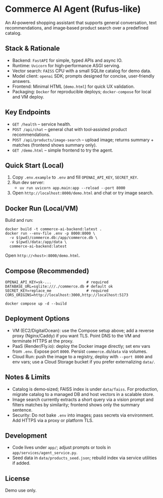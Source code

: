 # Commerce AI Agent (Rufus‑like)

An AI‑powered shopping assistant that supports general conversation, text recommendations, and image‑based product search over a predefined catalog.

## Stack & Rationale
- Backend: `FastAPI` for simple, typed APIs and async IO.
- Runtime: `Uvicorn` for high‑performance ASGI serving.
- Vector search: `FAISS` CPU with a small SQLite catalog for demo data.
- Model client: `openai` SDK; prompts designed for concise, user‑friendly answers.
- Frontend: Minimal HTML (`demo.html`) for quick UX validation.
- Packaging: `Docker` for reproducible deploys; `docker-compose` for local and VM deploy.

## Key Endpoints
- `GET /health` – service health.
- `POST /api/chat` – general chat with tool‑assisted product recommendations.
- `POST /api/products/image-search` – upload image; returns summary + matches (frontend shows summary only).
- `GET /demo.html` – simple frontend to try the agent.

## Quick Start (Local)
1) Copy `.env.example` to `.env` and fill `OPENAI_API_KEY`, `SECRET_KEY`.
2) Run dev server:
   - `uv run uvicorn app.main:app --reload --port 8000`
3) Open `http://localhost:8000/demo.html` and chat or try image search.

## Docker Run (Local/VM)
Build and run:
```
docker build -t commerce-ai-backend:latest .
docker run --env-file .env -p 8000:8000 \
  -v $(pwd)/commerce.db:/app/commerce.db \
  -v $(pwd)/data:/app/data \
  commerce-ai-backend:latest
```
Open `http://<host>:8000/demo.html`.

## Compose (Recommended)
```
OPENAI_API_KEY=sk-...                # required
DATABASE_URL=sqlite:///./commerce.db # default ok
SECRET_KEY=replace_me                # required
CORS_ORIGINS=http://localhost:3000,http://localhost:5173

docker compose up -d --build
```

## Deployment Options
- VM (EC2/DigitalOcean): use the Compose setup above; add a reverse proxy (Nginx/Caddy) if you want TLS. Point DNS to the VM and terminate HTTPS at the proxy.
- PaaS (Render/Fly.io): deploy the Docker image directly; set env vars from `.env`. Expose port `8000`. Persist `commerce.db`/`data` via volumes.
- Cloud Run: push the image to a registry, deploy with `--port 8000` and env vars; use a Cloud Storage bucket if you prefer externalizing `data/`.

## Notes & Limits
- Catalog is demo‑sized; FAISS index is under `data/faiss`. For production, migrate catalog to a managed DB and host vectors in a scalable store.
- Image search currently extracts a short query via a vision prompt and filters matches by similarity; frontend shows only the summary sentence.
- Security: Do not bake `.env` into images; pass secrets via environment. Add HTTPS via a proxy or platform TLS.

## Development
- Code lives under `app/`; adjust prompts or tools in `app/services/agent_service.py`.
- Seed data in `data/products_seed.json`; rebuild index via service utilities if added.

## License
Demo use only.